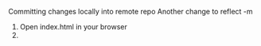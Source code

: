 Committing changes locally into remote repo
Another change to reflect -m

1. Open index.html in your browser
2. 